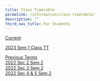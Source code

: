 ```yaml
---
title: Class Timetable
permalink: /information/class-timetable/
description: ""
third_nav_title: For Students
---
```

<u>Current
	
[2023 Sem 1 Class TT](/files/2023%20SEM%201%20CLASS%20TT%20(1).pdf)

<u>Previous Terms</u></strong><br></a><a rel="noopener" target="_blank" href="https://drive.google.com/file/d/13tPU7tPWbo1e8geTcjp4xvOA3OD-4ezr/view?usp=sharing">2022 Sec 2 Sem 2</a><br><a rel="noopener" target="_blank" href="https://drive.google.com/file/d/1B7ke2UVLuKzeJQQHLHKhgALdByfbq08W/view?usp=sharing">2022 Sec 3 Sem 2</a><br><a rel="noopener" target="_blank" href="https://drive.google.com/file/d/1q5AOJNiXhUFB06nWunaJ5BkeVNSl47R-/view?usp=sharing">2022 Sec 4 &amp; 5 Sem 2</a>